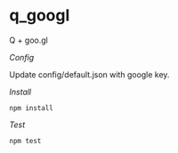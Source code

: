 # q_googl

Q + goo.gl

*Config*

Update config/default.json with google key.

*Install*

```
npm install
```

*Test*

```
npm test
```
